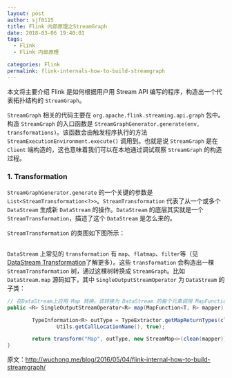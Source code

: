 ```yaml
---
layout: post
author: sjf0115
title: Flink 内部原理之StreamGraph
date: 2018-03-06 19:40:01
tags:
  - Flink
  - Flink 内部原理

categories: Flink
permalink: flink-internals-how-to-build-streamgraph
---
```


本文将主要介绍 Flink 是如何根据用户用 Stream API 编写的程序，构造出一个代表拓扑结构的 `StreamGraph`。

`StreamGraph` 相关的代码主要在 `org.apache.flink.streaming.api.graph` 包中。构造 `StreamGraph` 的入口函数是 `StreamGraphGenerator.generate(env, transformations)`。该函数会由触发程序执行的方法 `StreamExecutionEnvironment.execute()` 调用到。也就是说 `StreamGraph` 是在 `Client` 端构造的，这也意味着我们可以在本地通过调试观察 `StreamGraph` 的构造过程。

### 1. Transformation

`StreamGraphGenerator.generate` 的一个关键的参数是 `List<StreamTransformation<?>>`。`StreamTransformation` 代表了从一个或多个 `DataStream` 生成新 `DataStream` 的操作。`DataStream` 的底层其实就是一个 `StreamTransformation`，描述了这个 `DataStream` 是怎么来的。

`StreamTransformation` 的类图如下图所示：

![]()

`DataStream` 上常见的 `transformation` 有 `map`、`flatmap`、`filter`等（见 [DataStream Transformation](http://smartsi.club/2018/02/28/flink-stream-operators-overall/#1-DataStream-Transformations)了解更多）。这些 `transformation` 会构造出一棵 `StreamTransformation` 树，通过这棵树转换成 `StreamGraph`。比如 `DataStream.map` 源码如下，其中 `SingleOutputStreamOperator` 为 `DataStream` 的子类：


```java
// 在DataStream上应用 Map 转换。该转换为 DataStream 的每个元素调用 MapFunction，并返回一个元素
public <R> SingleOutputStreamOperator<R> map(MapFunction<T, R> mapper) {

		TypeInformation<R> outType = TypeExtractor.getMapReturnTypes(clean(mapper), getType(),
				Utils.getCallLocationName(), true);

		return transform("Map", outType, new StreamMap<>(clean(mapper)));
}
```








































原文：http://wuchong.me/blog/2016/05/04/flink-internal-how-to-build-streamgraph/

